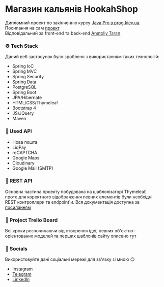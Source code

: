 # Магазин кальянів HookahShop 

Дипломний проект по закінченню курсу <a href="https://prog.kiev.ua/">Java Pro в prog.kiev.ua</a>. <br>
Посилання на сам <a href="http://hookah-shop.herokuapp.com/">проект</a><br>
Відповідальний за front-end та back-end <a href="https://www.linkedin.com/anatoliy-taran">Anatoliy Taran</a>

### ⚙️ Tech Stack 

Даний веб застосунок було зроблено з використанням таких технологій:

- Spring IoC
- Spring MVC
- Spring Security
- Spring Data
- PostgreSQL
- Spring Boot
- JPA/Hibernate
- HTML/CSS/Thymeleaf
- Bootstrap 4
- JS/JQuery
- Maven

### 📄 Used API

- Нова пошта
- LiqPay
- reCAPTCHA
- Google Maps
- Cloudinary
- Google Mail (SMTP)

### 📄 REST API

Основна частина проекту побудована на шаблонізаторі Thymeleaf, проте для коректного відображення певних елементів були необхідні REST контроллери та endpoint'и. Вся документація доступна за <a href="https://docs.google.com/spreadsheets/d/1L_diRdO5mTP1OB9qdfxEgo3LatoSVP5lnS1HSHyKONk/edit?usp=sharing">посиланням</a>

### 🔄 Project Trello Board

Всі кроки розпочинаючи від створення ідеї, певних об'єктно-орієнтованих моделей та перших шаблонів сайту описано <a href="https://trello.com/b/4DHtOHB2/hookahshop">тут</a>

### 🌠 Socials

Використовуйте дані соціальні мережі для зв'язку зі мною 😉
- <a href="https://www.instagram.com/anta4bl/">Instagram</a>
- <a href="https://t.me/nules_dev">Telegram</a>
- <a href="https://www.linkedin.com/anatoliy-taran">LinkedIn</a>
